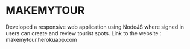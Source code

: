 # MAKEMYTOUR
Developed a responsive web application using NodeJS where signed in users can create and review tourist spots.
Link to the website : makemytour.herokuapp.com

